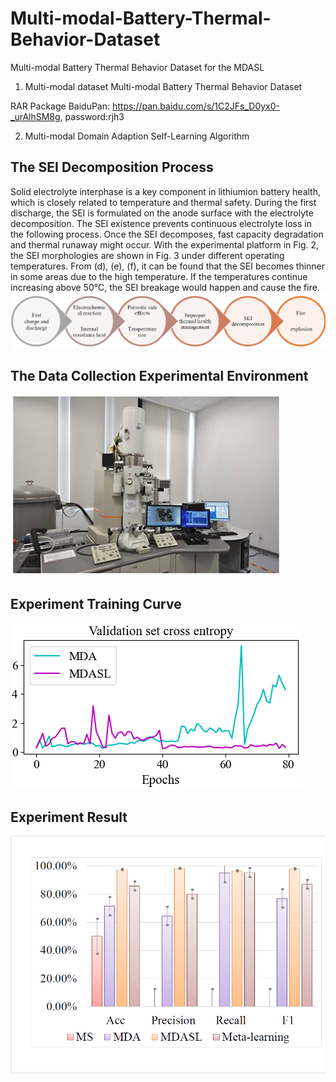 # Multi-modal-Battery-Thermal-Behavior-Dataset
Multi-modal Battery Thermal Behavior Dataset for the MDASL

1. Multi-modal dataset
Multi-modal Battery Thermal Behavior Dataset

RAR Package BaiduPan: https://pan.baidu.com/s/1C2JFs_D0yx0-_urAlhSM8g, password:rjh3


2. Multi-modal Domain Adaption Self-Learning Algorithm

## The SEI Decomposition Process
Solid electrolyte interphase is a key component in lithiumion battery health, which is closely related to temperature and thermal safety. During the first discharge, the SEI is formulated on the anode surface with the electrolyte decomposition.
The SEI existence prevents continuous electrolyte loss in the following process. Once the SEI decomposes, fast capacity degradation and thermal runaway might occur.
With the experimental platform in Fig. 2, the SEI morphologies are shown in Fig. 3 under different operating temperatures. From (d), (e), (f), it can be found that the SEI becomes thinner in some areas due to the high temperature. If the temperatures continue increasing above 50℃, the SEI breakage would happen and cause the fire.
![image](https://github.com/eeyd/Multi-modal-Battery-Thermal-Behavior-Dataset/blob/main/figure/Figure1.png)

## The Data Collection Experimental Environment
![image](https://github.com/eeyd/Multi-modal-Battery-Thermal-Behavior-Dataset/blob/main/figure/Figure3.png)

## Experiment Training Curve
![image](https://github.com/eeyd/Multi-modal-Battery-Thermal-Behavior-Dataset/blob/main/figure/Figure12.png)


## Experiment Result
![image](https://github.com/eeyd/Multi-modal-Battery-Thermal-Behavior-Dataset/blob/main/figure/Figure10.png)

